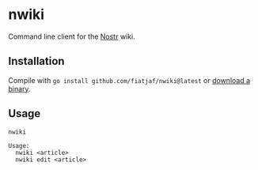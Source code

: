 nwiki
=====

Command line client for the [Nostr](https://github.com/fiatjaf/nostr) wiki.

## Installation

Compile with `go install github.com/fiatjaf/nwiki@latest` or [download a binary](https://github.com/fiatjaf/nwiki/releases).

## Usage

```
nwiki

Usage:
  nwiki <article>
  nwiki edit <article>
```

